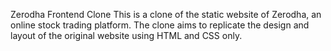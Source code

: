 Zerodha Frontend Clone This is a clone of the static website of Zerodha, an online stock trading platform. The clone aims to replicate the design and layout of the original website using HTML and CSS only.
